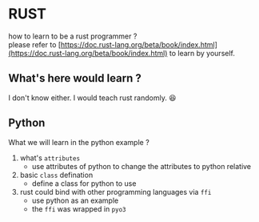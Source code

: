 # RUST
how to learn to be a rust programmer ?    
please refer to [https://doc.rust-lang.org/beta/book/index.html](https://doc.rust-lang.org/beta/book/index.html) to learn by yourself.

## What's here would learn ?
I don't know either. I would teach rust randomly. 😆

## Python
What we will learn in the python example ?
1. what's `attributes`
    * use attributes of python to change the attributes to python relative
2. basic `class` defination
    * define a class for python to use
3. rust could bind with other programming languages via `ffi`
    * use python as an example
	* the `ffi` was wrapped in `pyo3`

